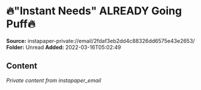 # 🔥"Instant Needs" ALREADY Going Puff🔥

**Source:** instapaper-private://email/2fdaf3eb2dd4c88326dd6575e43e2653/
**Folder:** Unread
**Added:** 2022-03-16T05:02:49




## Content
*Private content from instapaper_email*
